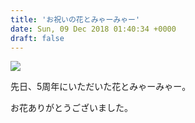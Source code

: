 ```yaml
---
title: 'お祝いの花とみゃーみゃー'
date: Sun, 09 Dec 2018 01:40:34 +0000
draft: false
---
```


![](/images/2018/12/DSC_0808.jpg)

先日、5周年にいただいた花とみゃーみゃー。

お花ありがとうございました。